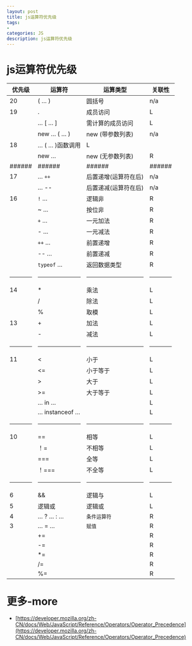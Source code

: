 ```yaml
---
layout: post
title: js运算符优先级
tags:
- 
categories: JS
description: js运算符优先级
---
```


# js运算符优先级

|优先级  |运算符  |  运算类型	|关联性	
|----|----|----|----|
|20	| ( … ) |  圆括号	|n/a|
|19	|.| 成员访问 |L|
|| … [ … ] |需计算的成员访问	| L |
||new … ( … )| new (带参数列表)	|n/a	|
|18	|… ( … )函数调用|L|		
||new …| new (无参数列表)|R|
|######|######|######|######|
|17|… `++`|后置递增(运算符在后)|n/a|		
||… \-\-|后置递减(运算符在后)|n/a|
|16| `!` … | 逻辑非 | R |
|| ~ … | 按位非 | R |
||`+` …|一元加法| R |
||- …|一元减法| R |
||`++` …|前置递增| R |
||\-\- …|前置递减| R |
||`typeof` …|返回数据类型| R |
|<hr>|<hr>|<hr>|<hr>|
|14| * |乘法| L |
|| / |除法| L |
|| % |取模| L |
|13| + |加法| L |
|| - |减法| L |
|<hr>|<hr>|<hr>|<hr>|
|11| < |小于| L |
|| <= |小于等于| L |
|| > |大于| L |
|| >= |大于等于| L |
||… in …| |L |
||… instanceof …|| L |
|<hr>|<hr>|<hr>|<hr>|
|10|==|相等| L |
||！=|不相等| L |
||===|全等 |L |
||！===|不全等| L |
|<hr>|<hr>|<hr>|<hr>|
|6|&&|逻辑与| L |
|5| 逻辑或 |逻辑或| L |
|4|… ? … : …|`条件运算符`| R |
|3|… = …|`赋值`| R |
|| += || R |
|| -= || R |
|| *= ||R |
|| /= || R |
|| %= || R |


# 更多-more
- [https://developer.mozilla.org/zh-CN/docs/Web/JavaScript/Reference/Operators/Operator_Precedence](https://developer.mozilla.org/zh-CN/docs/Web/JavaScript/Reference/Operators/Operator_Precedence)





